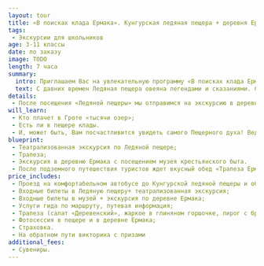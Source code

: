 ```yaml
---
layout: tour
title: «В поисках клада Ермака». Кунгурская ледяная пещера + деревня Ермака
tags:
 - Экскурсии для школьников
age: 3-11 классы
date: по заказу
image: TODO
length: 7 часа
summary:
  intro: Приглашаем Вас на увлекательную программу «В поисках клада Ермака».
  text: С давних времен Ледяная пещера овеяна легендами и сказаниями. Существовал ли знаменитый клад Ермака? Где он спрятан? Мы испытаем свою удачу и поищем клад Ермака в пещерных гротах. Вы узнаете о народных поверьях в поисках кладов, об истории похода Ермака по Сылвенской земле, о кунгурских сказах в интересной игровой форме с элементами лазерного шоу.  Пройдемся мы и по малоизвестным гротам. Вы увидите подземное зеркало и затонувшую Атлантиду. Маршрут проходит через 14 гротов, протяженностью 1300 метров.
details:
 - После посещения «Ледяной пещеры» мы отправимся на экскурсию в деревню Ермака. Мы увидим струги Ермаковы, музей крестьянского быта времен Ермака, часовню Николая Чудотворца и много других исторических объектов.
will_learn:
 - Кто плачет в Гроте «тысячи озер»;
 - Есть ли в пещере клады.
 - И, может быть, Вам посчастливится увидеть самого Пещерного духа! Ведь и сказки и легенды порой оживают!
blueprint:
 - Театрализованная экскурсия по Ледяной пещере;
 - Трапеза;
 - Экскурсия в деревню Ермака с посещением музея крестьянского быта.
 - После подземного путешествия туристов ждет вкусный обед «Трапеза Ермака» в кафе гостиницы «Сталагмит».
price_includes:
 - Проезд на комфортабельном автобусе до Кунгурской ледяной пещеры и обратно;
 - Входные билеты в Ледяную пещеру+ театрализованная экскурсия;
 - Входные билеты в музей + экскурсия по деревне Ермака;
 - Услуги гида по маршруту, путевая информация;
 - Трапеза (салат «Деревенский», жаркое в глиняном горшочке, пирог с брусникой, чай);
 - Фотосессия в пещере и в деревне Ермака;
 - Страховка.
 - На обратном пути викторина с призами
additional_fees:
 - Сувениры.
---
```

